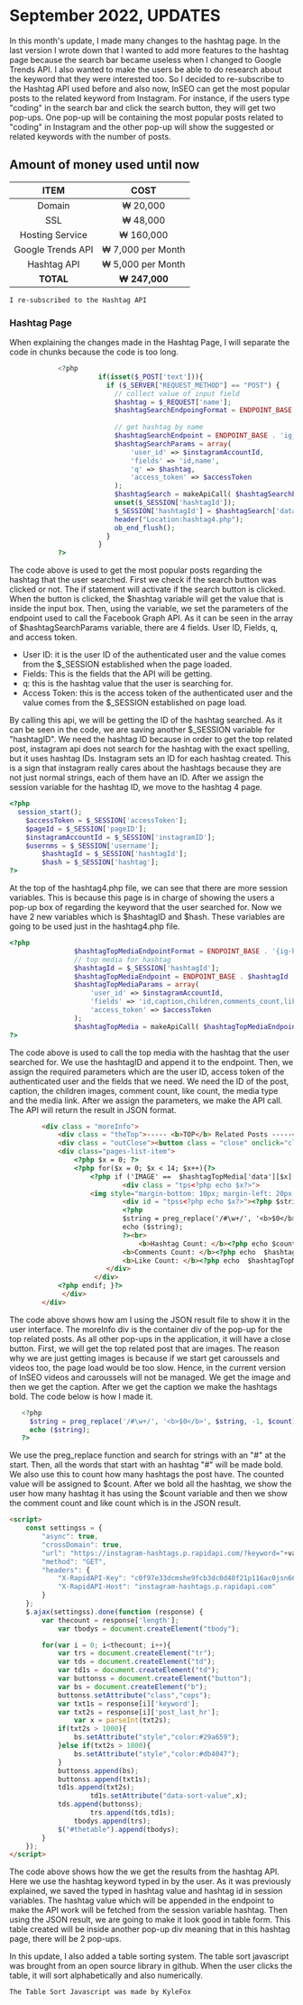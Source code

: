 <h1>September 2022, UPDATES</h1>
In this month's update, I made many changes to the hashtag page. In the last version I wrote down that I wanted to add more features to the hashtag page because the search bar became useless when I changed to Google Trends API. I also wanted to make the users be able to do research about the keyword that they were interested too. So I decided to re-subscribe to the Hashtag API used before and also now, InSEO can get the most popular posts to the related keyword from Instagram. For instance, if the users type "coding" in the search bar and click the search button, they will get two pop-ups. One pop-up will be containing the most popular posts related to "coding" in Instagram and the other pop-up will show the suggested or related keywords with the number of posts.

<h2>Amount of money used until now</h2>

| ITEM | COST |
|  :---: |  :---: |
| Domain  | ₩ 20,000  |
| SSL  | ₩ 48,000  |
| Hosting Service  | ₩ 160,000  |
| Google Trends API  | ₩ 7,000 per Month  |
| Hashtag API  | ₩ 5,000 per Month  |
| **TOTAL**  | **₩ 247,000**  |

	I re-subscribed to the Hashtag API

<h3>Hashtag Page</h3>
When explaining the changes made in the Hashtag Page, I will separate the code in chunks because the code is too long.

```php
            <?php
                      if(isset($_POST['text'])){
                        if ($_SERVER["REQUEST_METHOD"] == "POST") {
                          // collect value of input field
                          $hashtag = $_REQUEST['name'];
                          $hashtagSearchEndpoingFormat = ENDPOINT_BASE . 'ig_hashtag_search?user_id={user-id}&q={hashtag-name}&fields=id,name';
            
                          // get hashtag by name
                          $hashtagSearchEndpoint = ENDPOINT_BASE . 'ig_hashtag_search';
                          $hashtagSearchParams = array(
                              'user_id' => $instagramAccountId,
                              'fields' => 'id,name',
                              'q' => $hashtag,
                              'access_token' => $accessToken
                          );
                          $hashtagSearch = makeApiCall( $hashtagSearchEndpoint, 'GET', $hashtagSearchParams );
                          unset($_SESSION['hashtagId']);
                          $_SESSION['hashtagId'] = $hashtagSearch['data'][0]['id'];
                          header("Location:hashtag4.php");
                          ob_end_flush(); 
                        }
                      }
            ?>
```
The code above is used to get the most popular posts regarding the hashtag that the user searched. First we check if the search button was clicked or not. The if statement will activate if the search button is clicked. When the button is clicked, the $hashtag variable will get the value that is inside the input box. Then, using the variable, we set the parameters of the endpoint used to call the Facebook Graph API. As it can be seen in the array of $hashtagSearchParams variable, there are 4 fields. User ID, Fields, q, and access token.

- User ID: it is the user ID of the authenticated user and the value comes from the $_SESSION established when the page loaded.
- Fields: This is the fields that the API will be getting.
- q: this is the hashtag value that the user is searching for.
- Access Token: this is the access token of the authenticated user and the value comes from the $_SESSION established on page load.

By calling this api, we will be getting the ID of the hashtag searched. As it can be seen in the code, we are saving another $_SESSION variable for "hashtagID". We need the hashtag ID because in order to get the top related post, instagram api does not search for the hashtag with the exact spelling, but it uses hashtag IDs. Instagram sets an ID for each hashtag created. This is a sign that instagram really cares about the hashtags because they are not just normal strings, each of them have an ID. After we assign the session variable for the hashtag ID, we move to the hashtag 4 page.

```php
<?php
  session_start();
	$accessToken = $_SESSION['accessToken'];
	$pageId = $_SESSION['pageID'];
	$instagramAccountId = $_SESSION['instagramID'];
	$usernms = $_SESSION['username'];
    	$hashtagId = $_SESSION['hashtagId'];
    	$hash = $_SESSION['hashtag'];
?>
```
At the top of the hashtag4.php file, we can see that there are more session variables. This is because this page is in charge of showing the users a pop-up box of regarding the keyword that the user searched for. Now we have 2 new variables which is $hashtagID and $hash. These variables are going to be used just in the hashtag4.php file.

```php
<?php
                $hashtagTopMediaEndpointFormat = ENDPOINT_BASE . '{ig-hashtag-id}/top_media?user_id={user-id}&fields=id,caption,comments_count,like_count,media_type{IMAGE},media_url,permalink';
                // top media for hashtag
                $hashtagId = $_SESSION['hashtagId'];
                $hashtagTopMediaEndpoint = ENDPOINT_BASE . $hashtagId . '/top_media';
                $hashtagTopMediaParams = array(
                    'user_id' => $instagramAccountId,
                    'fields' => 'id,caption,children,comments_count,like_count,media_type{IMAGE},media_url,permalink',
                    'access_token' => $accessToken
                );
                $hashtagTopMedia = makeApiCall( $hashtagTopMediaEndpoint, 'GET', $hashtagTopMediaParams );
?>
```
The code above is used to call the top media with the hashtag that the user searched for. We use the hashtagID and append it to the endpoint. Then, we assign the required parameters which are the user ID, access token of the authenticated user and the fields that we need. We need the ID of the post, caption, the children images, comment count, like count, the media type and the media link. After we assign the parameters, we make the API call. The API will return the result in JSON format.

```html
        <div class = "moreInfo">
            <div class = "theTop">----- <b>TOP</b> Related Posts -----</div>
            <div class = "outClose"><button class = "close" onclick="clickHandlers(event)">x</button></div>
            <div class="pages-list-item">
                <?php $x = 0; ?>
            	<?php for($x = 0; $x < 14; $x++){?>
                	<?php if ('IMAGE' ==  $hashtagTopMedia['data'][$x]['media_type']) : ?>
                    		<div class = "tps<?php echo $x?>">
					<img style="margin-bottom: 10px; margin-left: 20px; height:320px" src="<?php echo  $hashtagTopMedia['data'][$x]['media_url']; ?>" />
                    		<div id = "tpss<?php echo $x?>"><?php $string = $hashtagTopMedia['data'][$x]['caption']; ?>
                        	<?php
                        	$string = preg_replace('/#\w+/', '<b>$0</b>', $string, -1, $count);
                        	echo ($string);
                        	?><br>
                                <b>Hashtag Count: </b><?php echo $count?><br><br>
                    		<b>Comments Count: </b><?php echo  $hashtagTopMedia['data'][$x]['comments_count']; ?><br><br>
                    		<b>Like Count: </b><?php echo  $hashtagTopMedia['data'][$x]['like_count']; ?>
                   		</div>
                   	 </div>
			<?php endif; }?>
             </div>
        </div>
```
The code above shows how am I using the JSON result file to show it in the user interface. The moreInfo div is the container div of the pop-up for the top related posts. As all other pop-ups in the application, it will have a close button. First, we will get the top related post that are images. The reason why we are just getting images is because if we start get caroussels and videos too, the page load would be too slow. Hence, in the current version of InSEO videos and caroussels will not be managed. We get the image and then we get the caption. After we get the caption we make the hashtags bold. The code below is how I made it.

```php
   <?php
     $string = preg_replace('/#\w+/', '<b>$0</b>', $string, -1, $count);
     echo ($string);
   ?>
```
We use the preg_replace function and search for strings with an "#" at the start. Then, all the words that start with an hashtag "#" will be made bold. We also use this to count how many hashtags the post have. The counted value will be assigned to $count. After we bold all the hashtag, we show the user how many hashtag it has using the $count variable and then we show the comment count and like count which is in the JSON result.

```html
<script>
	const settingss = {
		"async": true,
		"crossDomain": true,
		"url": "https://instagram-hashtags.p.rapidapi.com/?keyword="+value,
		"method": "GET",
		"headers": {
			"X-RapidAPI-Key": "c0f97e33dcmshe9fcb3dc0d40f21p116ac0jsn66914a52595f",
			"X-RapidAPI-Host": "instagram-hashtags.p.rapidapi.com"
		}
	};
	$.ajax(settingss).done(function (response) {
		var thecount = response['length'];
           	var tbodys = document.createElement("tbody");

		for(var i = 0; i<thecount; i++){
			var trs = document.createElement("tr");
			var tds = document.createElement("td");
			var td1s = document.createElement("td");
			var buttonss = document.createElement("button");
			var bs = document.createElement("b");
			buttonss.setAttribute("class","cops");
			var txt1s = response[i]['keyword'];
			var txt2s = response[i]['post_last_hr'];
          		var x = parseInt(txt2s);
			if(txt2s > 1000){
				bs.setAttribute("style","color:#29a659");
			}else if(txt2s > 1800){
				bs.setAttribute("style","color:#db4047");
			}
			buttonss.append(bs);
			buttonss.append(txt1s);
			td1s.append(txt2s);
             		td1s.setAttribute("data-sort-value",x);
			tds.append(buttonss);
             		trs.append(tds,td1s);
           		tbodys.append(trs);
			$("#thetable").append(tbodys);
		}
	});
</script>
```
The code above shows how the we get the results from the hashtag API. Here we use the hashtag keyword typed in by the user. As it was previously explained, we saved the typed in hashtag value and hashtag id in session variables. The hashtag value which will be appended in the endpoint to make the API work will be fetched from the session variable hashtag. Then using the JSON result, we are going to make it look good in table form. This table created will be inside another pop-up div meaning that in this hashtag page, there will be 2 pop-ups.

In this update, I also added a table sorting system. The table sort javascript was brought from an open source library in github. When the user clicks the table, it will sort alphabetically and also numerically.

	The Table Sort Javascript was made by KyleFox

